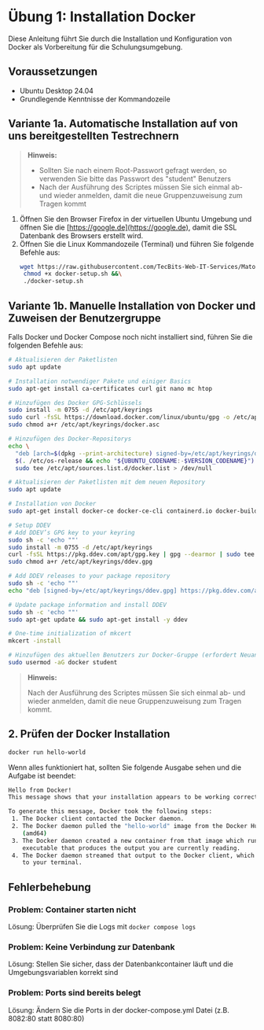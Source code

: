 # Übung 1: Installation Docker

Diese Anleitung führt Sie durch die Installation und Konfiguration von Docker als Vorbereitung für die Schulungsumgebung.

## Voraussetzungen

- Ubuntu Desktop 24.04
- Grundlegende Kenntnisse der Kommandozeile

## Variante 1a. Automatische Installation auf von uns bereitgestellten Testrechnern

> **Hinweis:**
>
> - Sollten Sie nach einem Root-Passwort gefragt werden, so verwenden Sie bitte das Passwort des "student" Benutzers
> - Nach der Ausführung des Scriptes müssen Sie sich einmal ab- und wieder anmelden, damit die neue Gruppenzuweisung zum Tragen kommt

1. Öffnen Sie den Browser Firefox in der virtuellen Ubuntu Umgebung und öffnen Sie die [https://google.de](https://google.de), damit die SSL Datenbank des Browsers erstellt wird.
2. Öffnen Sie die Linux Kommandozeile (Terminal) und führen Sie folgende Befehle aus:
   ```bash
   wget https://raw.githubusercontent.com/TecBits-Web-IT-Services/Matomo-Training/main/Skripte/docker-setup.sh &&\
    chmod +x docker-setup.sh &&\
    ./docker-setup.sh
   ```

## Variante 1b. Manuelle Installation von Docker und Zuweisen der Benutzergruppe

Falls Docker und Docker Compose noch nicht installiert sind, führen Sie die folgenden Befehle aus:

```bash
# Aktualisieren der Paketlisten
sudo apt update

# Installation notwendiger Pakete und einiger Basics
sudo apt-get install ca-certificates curl git nano mc htop

# Hinzufügen des Docker GPG-Schlüssels
sudo install -m 0755 -d /etc/apt/keyrings
sudo curl -fsSL https://download.docker.com/linux/ubuntu/gpg -o /etc/apt/keyrings/docker.asc
sudo chmod a+r /etc/apt/keyrings/docker.asc

# Hinzufügen des Docker-Repositorys
echo \
  "deb [arch=$(dpkg --print-architecture) signed-by=/etc/apt/keyrings/docker.asc] https://download.docker.com/linux/ubuntu \
  $(. /etc/os-release && echo "${UBUNTU_CODENAME:-$VERSION_CODENAME}") stable" | \
  sudo tee /etc/apt/sources.list.d/docker.list > /dev/null

# Aktualisieren der Paketlisten mit dem neuen Repository
sudo apt update

# Installation von Docker
sudo apt-get install docker-ce docker-ce-cli containerd.io docker-buildx-plugin docker-compose-plugin

# Setup DDEV
# Add DDEV’s GPG key to your keyring
sudo sh -c 'echo ""'
sudo install -m 0755 -d /etc/apt/keyrings
curl -fsSL https://pkg.ddev.com/apt/gpg.key | gpg --dearmor | sudo tee /etc/apt/keyrings/ddev.gpg > /dev/null
sudo chmod a+r /etc/apt/keyrings/ddev.gpg

# Add DDEV releases to your package repository
sudo sh -c 'echo ""'
echo "deb [signed-by=/etc/apt/keyrings/ddev.gpg] https://pkg.ddev.com/apt/ * *" | sudo tee /etc/apt/sources.list.d/ddev.list >/dev/null

# Update package information and install DDEV
sudo sh -c 'echo ""'
sudo apt-get update && sudo apt-get install -y ddev

# One-time initialization of mkcert
mkcert -install

# Hinzufügen des aktuellen Benutzers zur Docker-Gruppe (erfordert Neuanmeldung)
sudo usermod -aG docker student
```

> **Hinweis:**
>
> Nach der Ausführung des Scriptes müssen Sie sich einmal ab- und wieder anmelden, damit die neue Gruppenzuweisung zum Tragen kommt.

## 2. Prüfen der Docker Installation

```bash
docker run hello-world
```

Wenn alles funktioniert hat, sollten Sie folgende Ausgabe sehen und die Aufgabe ist beendet:
```bash
Hello from Docker!
This message shows that your installation appears to be working correctly.

To generate this message, Docker took the following steps:
 1. The Docker client contacted the Docker daemon.
 2. The Docker daemon pulled the "hello-world" image from the Docker Hub.
    (amd64)
 3. The Docker daemon created a new container from that image which runs the
    executable that produces the output you are currently reading.
 4. The Docker daemon streamed that output to the Docker client, which sent it
    to your terminal.
```

## Fehlerbehebung

### Problem: Container starten nicht
Lösung: Überprüfen Sie die Logs mit `docker compose logs`

### Problem: Keine Verbindung zur Datenbank
Lösung: Stellen Sie sicher, dass der Datenbankcontainer läuft und die Umgebungsvariablen korrekt sind

### Problem: Ports sind bereits belegt
Lösung: Ändern Sie die Ports in der docker-compose.yml Datei (z.B. 8082:80 statt 8080:80)
